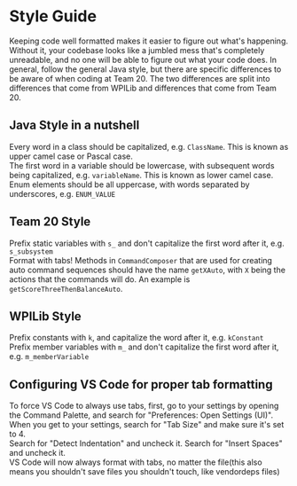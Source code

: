 Style Guide
===
Keeping code well formatted makes it easier to figure out what's happening. Without it, your codebase looks like a jumbled mess that's completely unreadable, and no one will be able to figure out what your code does. In general, follow the general Java style, but there are specific differences to be aware of when coding at Team 20. The two differences are split into differences that come from WPILib and differences that come from Team 20.

Java Style in a nutshell
---
Every word in a class should be capitalized, e.g. `ClassName`. This is known as upper camel case or Pascal case.  
The first word in a variable should be lowercase, with subsequent words being capitalized, e.g. `variableName`. This is known as lower camel case.
Enum elements should be all uppercase, with words separated by underscores, e.g. `ENUM_VALUE`

Team 20 Style
---
Prefix static variables with `s_` and don't capitalize the first word after it, e.g. `s_subsystem`  
Format with tabs!
Methods in `CommandComposer` that are used for creating auto command sequences should have the name `getXAuto`, with `X` being the actions that the commands will do. An example is `getScoreThreeThenBalanceAuto`.

WPILib Style  
---
Prefix constants with `k`, and capitalize the word after it, e.g. `kConstant`  
Prefix member variables with `m_` and don't capitalize the first word after it, e.g. `m_memberVariable`

Configuring VS Code for proper tab formatting
---
To force VS Code to always use tabs, first, go to your settings by opening the Command Palette, and search for "Preferences: Open Settings (UI)".  
When you get to your settings, search for "Tab Size" and make sure it's set to 4.  
Search for "Detect Indentation" and uncheck it. Search for "Insert Spaces" and uncheck it.  
VS Code will now always format with tabs, no matter the file(this also means you shouldn't save files you shouldn't touch, like vendordeps files)